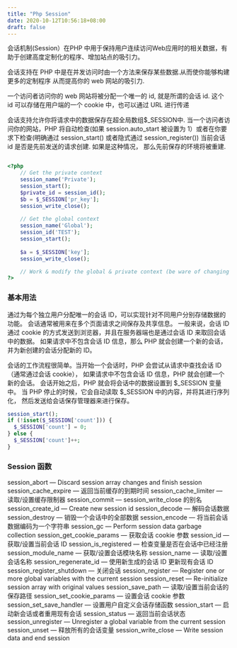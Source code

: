 ```yaml
---
title: "Php Session"
date: 2020-10-12T10:56:18+08:00
draft: false
---
```


会话机制(Session）在PHP 中用于保持用户连续访问Web应用时的相关数据，有助于创建高度定制化的程序、增加站点的吸引力。

会话支持在 PHP 中是在并发访问时由一个方法来保存某些数据.从而使你能够构建更多的定制程序 从而提高你的 web 网站的吸引力.

一个访问者访问你的 web 网站将被分配一个唯一的 id, 就是所谓的会话 id. 这个 id 可以存储在用户端的一个 cookie 中，也可以通过 URL 进行传递

会话支持允许你将请求中的数据保存在超全局数组$_SESSION中. 当一个访问者访问你的网站，PHP 将自动检查(如果 session.auto_start 被设置为 1）或者在你要求下检查(明确通过 session_start() 或者隐式通过 session_register()) 当前会话 id 是否是先前发送的请求创建. 如果是这种情况， 那么先前保存的环境将被重建.

```php

<?php
    // Get the private context
    session_name('Private');
    session_start();
    $private_id = session_id();
    $b = $_SESSION['pr_key'];
    session_write_close();
   
    // Get the global context
    session_name('Global');
    session_id('TEST');
    session_start();
   
    $a = $_SESSION['key'];
    session_write_close();

    // Work & modify the global & private context (be ware of changing the global context!)
?>
```

### 基本用法

通过为每个独立用户分配唯一的会话 ID，可以实现针对不同用户分别存储数据的功能。 会话通常被用来在多个页面请求之间保存及共享信息。 一般来说，会话 ID 通过 cookie 的方式发送到浏览器，并且在服务器端也是通过会话 ID 来取回会话中的数据。 如果请求中不包含会话 ID 信息，那么 PHP 就会创建一个新的会话，并为新创建的会话分配新的 ID。

会话的工作流程很简单。当开始一个会话时，PHP 会尝试从请求中查找会话 ID （通常通过会话 cookie）， 如果请求中不包含会话 ID 信息，PHP 就会创建一个新的会话。 会话开始之后，PHP 就会将会话中的数据设置到 $_SESSION 变量中。 当 PHP 停止的时候，它会自动读取 $_SESSION 中的内容，并将其进行序列化， 然后发送给会话保存管理器来进行保存。


```php
session_start();
if (!isset($_SESSION['count'])) {
  $_SESSION['count'] = 0;
} else {
  $_SESSION['count']++;
}
```


### Session 函数

session_abort — Discard session array changes and finish session
session_cache_expire — 返回当前缓存的到期时间
session_cache_limiter — 读取/设置缓存限制器
session_commit — session_write_close 的别名
session_create_id — Create new session id
session_decode — 解码会话数据
session_destroy — 销毁一个会话中的全部数据
session_encode — 将当前会话数据编码为一个字符串
session_gc — Perform session data garbage collection
session_get_cookie_params — 获取会话 cookie 参数
session_id — 获取/设置当前会话 ID
session_is_registered — 检查变量是否在会话中已经注册
session_module_name — 获取/设置会话模块名称
session_name — 读取/设置会话名称
session_regenerate_id — 使用新生成的会话 ID 更新现有会话 ID
session_register_shutdown — 关闭会话
session_register — Register one or more global variables with the current session
session_reset — Re-initialize session array with original values
session_save_path — 读取/设置当前会话的保存路径
session_set_cookie_params — 设置会话 cookie 参数
session_set_save_handler — 设置用户自定义会话存储函数
session_start — 启动新会话或者重用现有会话
session_status — 返回当前会话状态
session_unregister — Unregister a global variable from the current session
session_unset — 释放所有的会话变量
session_write_close — Write session data and end session